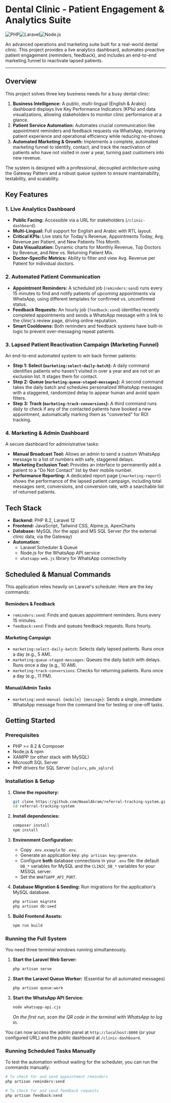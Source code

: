 # Dental Clinic - Patient Engagement & Analytics Suite

![PHP](https://img.shields.io/badge/PHP-777BB4?style=for-the-badge&logo=php&logoColor=white)![Laravel](https://img.shields.io/badge/Laravel-FF2D20?style=for-the-badge&logo=laravel&logoColor=white)![Node.js](https://img.shields.io/badge/Node.js-339933?style=for-the-badge&logo=nodedotjs&logoColor=white)

An advanced operations and marketing suite built for a real-world dental clinic. This project provides a live analytics dashboard, automates proactive patient engagement (reminders, feedback), and includes an end-to-end marketing funnel to reactivate lapsed patients.

---

## Overview

This project solves three key business needs for a busy dental clinic:

1.  **Business Intelligence:** A public, multi-lingual (English & Arabic) dashboard displays live Key Performance Indicators (KPIs) and data visualizations, allowing stakeholders to monitor clinic performance at a glance.
2.  **Patient Service Automation:** Automates crucial communication like appointment reminders and feedback requests via WhatsApp, improving patient experience and operational efficiency while reducing no-shows.
3.  **Automated Marketing & Growth:** Implements a complete, automated marketing funnel to identify, contact, and track the reactivation of patients who have not visited in over a year, turning past customers into new revenue.

The system is designed with a professional, decoupled architecture using the Gateway Pattern and a robust queue system to ensure maintainability, testability, and scalability.

## Key Features

### 1. Live Analytics Dashboard
-   **Public Facing:** Accessible via a URL for stakeholders (`/clinic-dashboard`).
-   **Multi-Lingual:** Full support for English and Arabic with RTL layout.
-   **Critical KPIs:** Live stats for Today's Revenue, Appointments Today, Avg. Revenue per Patient, and New Patients This Month.
-   **Data Visualization:** Dynamic charts for Monthly Revenue, Top Doctors by Revenue, and New vs. Returning Patient Mix.
-   **Doctor-Specific Metrics:** Ability to filter and view Avg. Revenue per Patient for individual doctors.

### 2. Automated Patient Communication
-   **Appointment Reminders:** A scheduled job (`reminders:send`) runs every 15 minutes to find and notify patients of upcoming appointments via WhatsApp, using different templates for confirmed vs. unconfirmed status.
-   **Feedback Requests:** An hourly job (`feedback:send`) identifies recently completed appointments and sends a WhatsApp message with a link to the clinic's review page, driving online reputation.
-   **Smart Cooldowns:** Both reminders and feedback systems have built-in logic to prevent over-messaging repeat patients.

### 3. Lapsed Patient Reactivation Campaign (Marketing Funnel)
An end-to-end automated system to win back former patients:
-   **Step 1: Select (`marketing:select-daily-batch`):** A daily command identifies patients who haven't visited in over a year and are not on an exclusion list. It stages them for contact.
-   **Step 2: Queue (`marketing:queue-staged-messages`):** A second command takes the daily batch and schedules personalized WhatsApp messages with a staggered, randomized delay to appear human and avoid spam filters.
-   **Step 3: Track (`marketing:track-conversions`):** A third command runs daily to check if any of the contacted patients have booked a new appointment, automatically marking them as "converted" for ROI tracking.

### 4. Marketing & Admin Dashboard
A secure dashboard for administrative tasks:
-   **Manual Broadcast Tool:** Allows an admin to send a custom WhatsApp message to a list of numbers with safe, staggered delays.
-   **Marketing Exclusion Tool:** Provides an interface to permanently add a patient to a "Do Not Contact" list by their mobile number.
-   **Performance Reporting:** A dedicated report page (`/marketing-report`) shows the performance of the lapsed patient campaign, including total messages sent, conversions, and conversion rate, with a searchable list of returned patients.

## Tech Stack

*   **Backend:** PHP 8.2, Laravel 12
*   **Frontend:** JavaScript, Tailwind CSS, Alpine.js, ApexCharts
*   **Database:** MySQL (for the app) and MS SQL Server (for the external clinic data, via the Gateway)
*   **Automation:**
    *   Laravel Scheduler & Queue
    *   Node.js for the WhatsApp API service
    *   `whatsapp-web.js` library for WhatsApp connectivity

## Scheduled & Manual Commands

This application relies heavily on Laravel's scheduler. Here are the key commands:

#### Reminders & Feedback
-   `reminders:send`: Finds and queues appointment reminders. Runs every 15 minutes.
-   `feedback:send`: Finds and queues feedback requests. Runs hourly.

#### Marketing Campaign
-   `marketing:select-daily-batch`: Selects daily lapsed patients. Runs once a day (e.g., 5 AM).
-   `marketing:queue-staged-messages`: Queues the daily batch with delays. Runs once a day (e.g., 10 AM).
-   `marketing:track-conversions`: Checks for returning patients. Runs once a day (e.g., 11 PM).

#### Manual/Admin Tasks
-   `marketing:send-manual {mobile} {message}`: Sends a single, immediate WhatsApp message from the command line for testing or one-off tasks.

## Getting Started

### Prerequisites

*   PHP >= 8.2 & Composer
*   Node.js & npm
*   XAMPP (or other stack with MySQL)
*   Microsoft SQL Server
*   PHP drivers for SQL Server (`sqlsrv`, `pdo_sqlsrv`)

### Installation & Setup

1.  **Clone the repository:**
    ```bash
    git clone https://github.com/WaaelAkram/referral-tracking-system.git
    cd referral-tracking-system
    ```

2.  **Install dependencies:**
    ```bash
    composer install
    npm install
    ```

3.  **Environment Configuration:**
    *   Copy `.env.example` to `.env`.
    *   Generate an application key: `php artisan key:generate`.
    *   Configure **both** database connections in your `.env` file: the default `DB_*` variables for MySQL and the `CLINIC_DB_*` variables for your MSSQL server.
    *   Set the `WHATSAPP_API_PORT`.

4.  **Database Migration & Seeding:**
    Run migrations for the application's MySQL database.
    ```bash
    php artisan migrate
    php artisan db:seed
    ```

5.  **Build Frontend Assets:**
    ```bash
    npm run build
    ```

### Running the Full System

You need three terminal windows running simultaneously.

1.  **Start the Laravel Web Server:**
    ```bash
    php artisan serve
    ```

2.  **Start the Laravel Queue Worker:** (Essential for all automated messages)
    ```bash
    php artisan queue:work
    ```

3.  **Start the WhatsApp API Service:**
    ```bash
    node whatsapp-api.cjs
    ```
    *On the first run, scan the QR code in the terminal with WhatsApp to log in.*

You can now access the admin panel at `http://localhost:8000` (or your configured URL) and the public dashboard at `/clinic-dashboard`.

### Running Scheduled Tasks Manually

To test the automation without waiting for the scheduler, you can run the commands manually:
```bash
# To check for and send appointment reminders
php artisan reminders:send

# To check for and send feedback requests
php artisan feedback:send